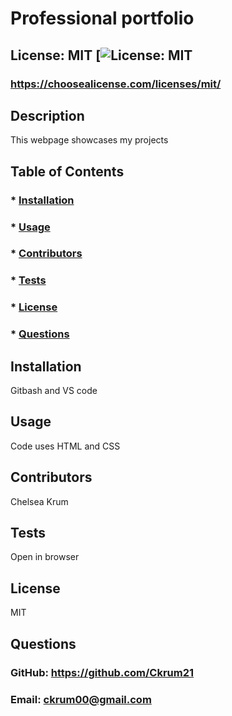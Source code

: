 
  # Professional portfolio

  ## License: MIT [![License: MIT](https://img.shields.io/badge/License-MIT-yellow.svg)
  ### https://choosealicense.com/licenses/mit/

  ## Description
  This webpage showcases my projects
  
  ## Table of Contents
  ###  * [Installation](#installation)
  ###  * [Usage](#usageInformation)
  ###  * [Contributors](#contributionGuidelines)
  ###  * [Tests](#testInstructions)
  ###  * [License](#license)
  ###  * [Questions](#questions)
  
  ## Installation
  Gitbash and VS code

  ## Usage
  Code uses HTML and CSS

  ## Contributors
  Chelsea Krum

  ## Tests
  Open in browser

  ## License
  MIT
  
  ## Questions
  ### GitHub: https://github.com/Ckrum21
  ### Email: ckrum00@gmail.com
